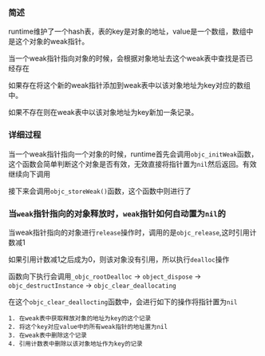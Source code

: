 
### 简述

runtime维护了一个hash表，表的key是对象的地址，value是一个数组，数组中是这个对象的weak指针。

当一个weak指针指向对象的时候，会根据对象地址去这个weak表中查找是否已经存在

如果存在将这个新的weak指针添加到weak表中以该对象地址为key对应的数组中。

如果不存在则在weak表中以该对象地址为key新加一条记录。

### 详细过程

当一个weak指针指向一个对象的时候，runtime首先会调用`objc_initWeak`函数，这个函数会简单判断这个对象是否有效，无效直接将指针置为`nil`然后返回。有效继续向下调用

接下来会调用`objc_storeWeak()`函数，这个函数中则进行了

### 当`weak`指针指向的对象释放时，`weak`指针如何自动置为`nil`的

当weak指针指向的对象进行`release`操作时，调用的是`objc_release`,这时引用计数减1

如果引用计数减1之后成为0，则该对象没有引用，所以执行`dealloc`操作

函数向下执行会调用`_objc_rootDealloc` -> `object_dispose` -> `objc_destructInstance` -> `objc_clear_deallocating`

在这个`objc_clear_deallocting`函数中，会进行如下的操作将指针置为`nil`

    1. 在weak表中获取释放对象的地址为key的这个记录
    2. 将这个key对应value中的所有weak指针的地址置为nil
    3. 在weak表中删除这个记录
    4. 引用计数表中删除以该对象地址作为key的记录

